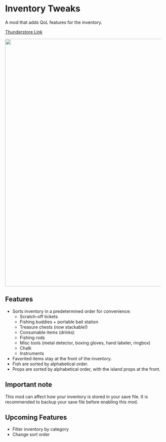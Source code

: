 # Inventory Tweaks

A mod that adds QoL features for the inventory.

[Thunderstore Link](https://thunderstore.io/c/webfishing/p/CertifiedPyro/Inventory_Tweaks/)

<img src="https://github.com/user-attachments/assets/fd481f2d-b09e-4f96-8f6e-603f2d4159f6" width=800>

## Features
- Sorts inventory in a predetermined order for convenience:
  - Scratch-off tickets
  - Fishing buddies + portable bait station
  - Treasure chests (now stackable!)
  - Consumable items (drinks)
  - Fishing rods
  - Misc tools (metal detector, boxing gloves, hand labeler, ringbox)
  - Chalk
  - Instruments
- Favorited items stay at the front of the inventory.
- Fish are sorted by alphabetical order.
- Props are sorted by alphabetical order, with the island props at the front.

## Important note

This mod can affect how your inventory is stored in your save file.
It is recommended to backup your save file before enabling this mod.

## Upcoming Features
- Filter inventory by category
- Change sort order
